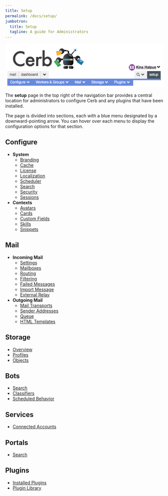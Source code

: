 ```yaml
---
title: Setup
permalink: /docs/setup/
jumbotron:
  title: Setup
  tagline: A guide for Administrators
---
```


<div class="cerb-screenshot">
<img src="/assets/images/docs/setup/setup_menus.png" class="screenshot">
</div>

The **setup** page in the top right of the navigation bar provides a central location for administrators to configure Cerb and any plugins that have been installed.

The page is divided into sections, each with a blue menu designated by a downward-pointing arrow. You can hover over each menu to display the configuration options for that section.

## Configure

- **System**
	- [Branding](/docs/setup/branding)
	- [Cache](/docs/setup/cache)
	- [License](/docs/setup/license)
	- [Localization](/docs/setup/localization)
	- [Scheduler](/docs/setup/scheduler)
	- [Search](/docs/setup/search)
	- [Security](/docs/setup/security)
	- [Sessions](/docs/setup/sessions)
- **Contexts**
	- [Avatars](/docs/setup/avatars)
	- [Cards](/docs/setup/cards)
	- [Custom Fields](/docs/setup/custom-fields)
	- [Skills](/docs/setup/skills)
	- [Snippets](/docs/setup/snippets)
	
## Mail

- **Incoming Mail**
	- [Settings](/docs/setup/mail-setings)
	- [Mailboxes](/docs/setup/mailboxes)
	- [Routing](/docs/setup/mail-routing)
	- [Filtering](/docs/setup/mail-filtering)
	- [Failed Messages](/docs/setup/mail-failed)
	- [Import Message](/docs/setup/mail-import)
	- [External Relay](/docs/setup/mail-relay)
- **Outgoing Mail**
	- [Mail Transports](/docs/setup/mail-transports)
	- [Sender Addresses](/docs/setup/sender-addresses)
	- [Queue](/docs/setup/mail-queue)
	- [HTML Templates](/docs/setup/mail-html)

## Storage

- [Overview](/docs/setup/storage-overview)
- [Profiles](/docs/setup/storage-profiles)
- [Objects](/docs/setup/storage-objects)

## Bots

- [Search](/docs/setup/bots-search)
- [Classifiers](/docs/setup/classifiers)
- [Scheduled Behavior](/docs/setup/scheduled-behavior)

## Services

- [Connected Accounts](/docs/setup/connected-accounts)

## Portals

- [Search](/docs/setup/portals)

## Plugins

- [Installed Plugins](/docs/setup/plugins)
- [Plugin Library](/docs/setup/plugin-library)